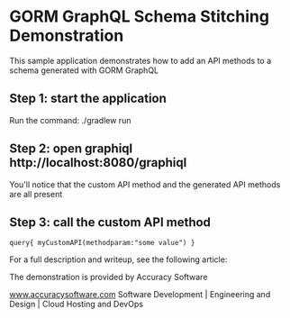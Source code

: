 
# GORM GraphQL Schema Stitching Demonstration

This sample application demonstrates how to add an API methods to a schema generated with GORM GraphQL 


## Step 1: start the application 

   Run the command: ./gradlew run

## Step 2: open graphiql http://localhost:8080/graphiql

  You'll notice that the custom API method and the generated API methods are all present

## Step 3: call the custom API method

  `
    query{
      myCustomAPI(methodparam:"some value")
    }
  `

For a full description and writeup, see the following article: <link to article>

The demonstration is provided by Accuracy Software

www.accuracysoftware.com
Software Development | Engineering and Design | Cloud Hosting and DevOps
